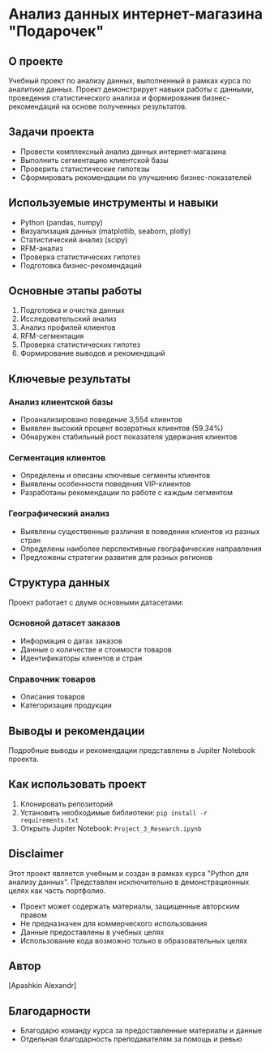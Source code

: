 # Анализ данных интернет-магазина "Подарочек"

## О проекте
Учебный проект по анализу данных, выполненный в рамках курса по аналитике данных. Проект демонстрирует навыки работы с данными, проведения статистического анализа и формирования бизнес-рекомендаций на основе полученных результатов.

## Задачи проекта
- Провести комплексный анализ данных интернет-магазина
- Выполнить сегментацию клиентской базы
- Проверить статистические гипотезы
- Сформировать рекомендации по улучшению бизнес-показателей

## Используемые инструменты и навыки
- Python (pandas, numpy)
- Визуализация данных (matplotlib, seaborn, plotly)
- Статистический анализ (scipy)
- RFM-анализ
- Проверка статистических гипотез
- Подготовка бизнес-рекомендаций

## Основные этапы работы
1. Подготовка и очистка данных
2. Исследовательский анализ
3. Анализ профилей клиентов
4. RFM-сегментация
5. Проверка статистических гипотез
6. Формирование выводов и рекомендаций

## Ключевые результаты

### Анализ клиентской базы
- Проанализировано поведение 3,554 клиентов
- Выявлен высокий процент возвратных клиентов (59.34%)
- Обнаружен стабильный рост показателя удержания клиентов

### Сегментация клиентов
- Определены и описаны ключевые сегменты клиентов
- Выявлены особенности поведения VIP-клиентов
- Разработаны рекомендации по работе с каждым сегментом

### Географический анализ
- Выявлены существенные различия в поведении клиентов из разных стран
- Определены наиболее перспективные географические направления
- Предложены стратегии развития для разных регионов

## Структура данных
Проект работает с двумя основными датасетами:

### Основной датасет заказов
- Информация о датах заказов
- Данные о количестве и стоимости товаров
- Идентификаторы клиентов и стран

### Справочник товаров
- Описания товаров
- Категоризация продукции

## Выводы и рекомендации
Подробные выводы и рекомендации представлены в Jupiter Notebook проекта.

## Как использовать проект
1. Клонировать репозиторий
2. Установить необходимые библиотеки: `pip install -r requirements.txt`
3. Открыть Jupiter Notebook: `Project_3_Research.ipynb`

## Disclaimer
Этот проект является учебным и создан в рамках курса "Python для анализу данных". Представлен исключительно в демонстрационных целях как часть портфолио. 

- Проект может содержать материалы, защищенные авторским правом
- Не предназначен для коммерческого использования
- Данные предоставлены в учебных целях
- Использование кода возможно только в образовательных целях

## Автор
[Apashkin Alexandr]

## Благодарности
- Благодарю команду курса за предоставленные материалы и данные
- Отдельная благодарность преподавателям за помощь и ревью 
